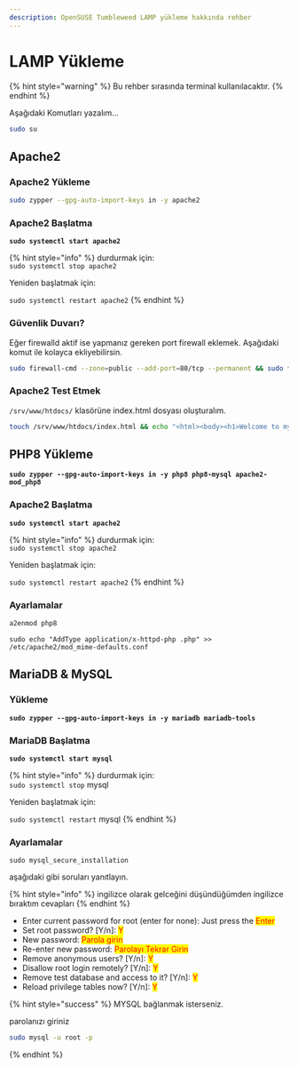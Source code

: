 ```yaml
---
description: OpenSUSE Tumbleweed LAMP yükleme hakkında rehber
---
```


# LAMP Yükleme

{% hint style="warning" %}
Bu rehber sırasında terminal kullanılacaktır.
{% endhint %}

Aşağıdaki Komutları yazalım...

```bash
sudo su
```

## Apache2

### Apache2 Yükleme

```bash
sudo zypper --gpg-auto-import-keys in -y apache2
```

### Apache2 Başlatma

<pre class="language-bash"><code class="lang-bash"><strong>sudo systemctl start apache2
</strong></code></pre>

{% hint style="info" %}
durdurmak için:\
`sudo systemctl stop apache2`

Yeniden başlatmak için:

`sudo systemctl restart apache2`
{% endhint %}

### Güvenlik Duvarı?

Eğer firewalld aktif ise yapmanız gereken port firewall eklemek. Aşağıdaki komut ile kolayca ekliyebilirsin.

```bash
sudo firewall-cmd --zone=public --add-port=80/tcp --permanent && sudo firewall-cmd --reload
```

### Apache2 Test Etmek

`/srv/www/htdocs/` klasörüne index.html dosyası oluşturalım.

```bash
touch /srv/www/htdocs/index.html && echo "<html><body><h1>Welcome to my web site!</h1></body></html>" | tee /srv/www/htdocs/index.html
```

## PHP8 Yükleme

<pre><code><strong>sudo zypper --gpg-auto-import-keys in -y php8 php8-mysql apache2-mod_php8
</strong></code></pre>

### Apache2 Başlatma

<pre class="language-bash"><code class="lang-bash"><strong>sudo systemctl start apache2
</strong></code></pre>

{% hint style="info" %}
durdurmak için:\
`sudo systemctl stop apache2`

Yeniden başlatmak için:

`sudo systemctl restart apache2`
{% endhint %}

### Ayarlamalar

```bash
a2enmod php8
```

```
sudo echo "AddType application/x-httpd-php .php" >> /etc/apache2/mod_mime-defaults.conf
```

## MariaDB & MySQL

### Yükleme

<pre><code><strong>sudo zypper --gpg-auto-import-keys in -y mariadb mariadb-tools
</strong></code></pre>

### MariaDB Başlatma

<pre class="language-bash"><code class="lang-bash"><strong>sudo systemctl start mysql
</strong></code></pre>

{% hint style="info" %}
durdurmak için:\
`sudo systemctl stop` mysql

Yeniden başlatmak için:

`sudo systemctl restart` mysql
{% endhint %}

### Ayarlamalar

```
sudo mysql_secure_installation
```

aşağıdaki gibi soruları yanıtlayın.

{% hint style="info" %}
ingilizce olarak gelceğini düşündüğümden ingilizce bıraktım cevapları
{% endhint %}

* Enter current password for root (enter for none): Just press the <mark style="color:red;">Enter</mark>
* Set root password? \[Y/n]: <mark style="color:red;">Y</mark>
* New password: <mark style="color:red;">Parola girin</mark>
* Re-enter new password: <mark style="color:red;">Parolayı Tekrar Girin</mark>
* Remove anonymous users? \[Y/n]: <mark style="color:red;">Y</mark>
* Disallow root login remotely? \[Y/n]: <mark style="color:red;">Y</mark>
* Remove test database and access to it? \[Y/n]:  <mark style="color:red;">Y</mark>
* Reload privilege tables now? \[Y/n]:  <mark style="color:red;">Y</mark>

{% hint style="success" %}
MYSQL bağlanmak isterseniz.

parolanızı giriniz

```bash
sudo mysql -u root -p
```
{% endhint %}
